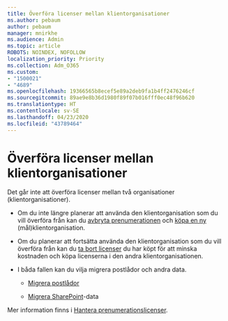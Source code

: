 ```yaml
---
title: Överföra licenser mellan klientorganisationer
ms.author: pebaum
author: pebaum
manager: mnirkhe
ms.audience: Admin
ms.topic: article
ROBOTS: NOINDEX, NOFOLLOW
localization_priority: Priority
ms.collection: Adm_O365
ms.custom:
- "1500021"
- "4689"
ms.openlocfilehash: 19366565b8ecef5e89a2deb9fa1b4ff2476246cf
ms.sourcegitcommit: 89ae9e8b36d1980f89f07b016fff0ec48f96b620
ms.translationtype: HT
ms.contentlocale: sv-SE
ms.lasthandoff: 04/23/2020
ms.locfileid: "43789464"
---
```

# <a name="transfer-licenses-between-tenants"></a>Överföra licenser mellan klientorganisationer

Det går inte att överföra licenser mellan två organisationer (klientorganisationer). 

- Om du inte längre planerar att använda den klientorganisation som du vill överföra från kan du [avbryta prenumerationen](https://admin.microsoft.com/Adminportal/Home?source=applauncher#/subscriptions) och [köpa en ny](https://products.office.com/compare-all-microsoft-office-products-b?rtc=1&activetab=tab:primaryr2) (mål)klientorganisation.

- Om du planerar att fortsätta använda den klientorganisation som du vill överföra från kan du [ta bort licenser](https://docs.microsoft.com/microsoft-365/commerce/licenses/buy-licenses?view=o365-worldwide) du har köpt för att minska kostnaden och köpa licenserna i den andra klientorganisationen.

- I båda fallen kan du vilja migrera postlådor och andra data.

    - [Migrera postlådor](https://docs.microsoft.com/Exchange/mailbox-migration/migrate-mailboxes-across-tenants)

    - [Migrera SharePoint](https://aka.ms/modernSpoAdminCenter/CloudContentMigrations)-data

Mer information finns i [Hantera prenumerationslicenser](https://docs.microsoft.com/microsoft-365/commerce/licenses/buy-licenses?view=o365-worldwide).
